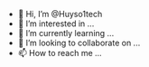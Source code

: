 - 👋 Hi, I’m @Huyso1tech
- 👀 I’m interested in ...
- 🌱 I’m currently learning ...
- 💞️ I’m looking to collaborate on ...
- 📫 How to reach me ...

<!---
Huyso1tech/Huyso1tech is a ✨ special ✨ repository because its `README.md` (this file) appears on your GitHub profile.
You can click the Preview link to take a look at your changes.
--->

